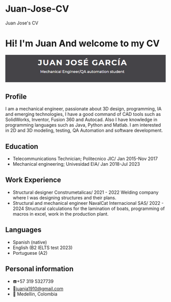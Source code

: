 
# Juan-Jose-CV
Juan Jose's CV
# Hi! I'm Juan And welcome to my CV
![Banner](./images/Banner.png)



## Profile
I am a mechanical engineer, passionate about 3D design, programming, IA and emerging technologies, I have a good command of CAD tools such as SolidWorks, Inventor, Fusion 360 and Autocad. Also I have knowledge in programming languages such as Java, Python and Matlab. I am interested in  2D and 3D modeling, testing, QA Automation and software development.

## Education 
- Telecommunications Technician; Politecnico JIC/ Jan 2015-Nov 2017
- Mechanical engineering; Univesidad EIA/ Jan 2018-Jul 2023

## Work Experience
- Structural designer Construmetalicas/ 2021 - 2022
  Welding company where I was designing structures and their plans.
- Structural and mechanical engineer  NavalCat Internacional SAS/ 2022 - 2024
  Structural calculations for the lamination of boats, programming of macros in excel, work in the production plant.

## Languages
- Spanish (native)
- English (B2 IELTS test 2023)
- Portuguese (A2)

## Personal information
- :phone:+57 319 5327739
- :email:juanja1910@gmail.com
- :round_pushpin: Medellin, Colombia

